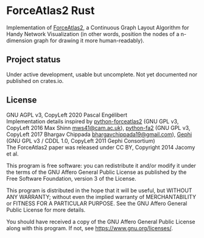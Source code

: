 # ForceAtlas2 Rust

Implementation of [ForceAtlas2](https://www.ncbi.nlm.nih.gov/pmc/articles/PMC4051631/), a Continuous Graph Layout Algorithm for Handy Network Visualization (in other words, position the nodes of a n-dimension graph for drawing it more human-readably).

## Project status

Under active development, usable but uncomplete. Not yet documented nor published on crates.io.

## License

GNU AGPL v3, CopyLeft 2020 Pascal Engélibert  
Implementation details inspired by [python-forceatlas2](https://bazaar.launchpad.net/~mwshinn/forceatlas2-python) (GNU GPL v3, CopyLeft 2016 Max Shinn <mws41@cam.ac.uk>), [python-fa2](https://github.com/bhargavchippada/forceatlas2) (GNU GPL v3, CopyLeft 2017 Bhargav Chippada <bhargavchippada19@gmail.com>), [Gephi](https://github.com/gephi/gephi) (GNU GPL v3 / CDDL 1.0, CopyLeft 2011 Gephi Consortium)  
The ForceAtlas2 paper was released under CC BY, Copyright 2014 Jacomy et al.

This program is free software: you can redistribute it and/or modify it under the terms of the GNU Affero General Public License as published by the Free Software Foundation, version 3 of the License.

This program is distributed in the hope that it will be useful, but WITHOUT ANY WARRANTY; without even the implied warranty of MERCHANTABILITY or FITNESS FOR A PARTICULAR PURPOSE. See the GNU Affero General Public License for more details.

You should have received a copy of the GNU Affero General Public License along with this program. If not, see https://www.gnu.org/licenses/.
